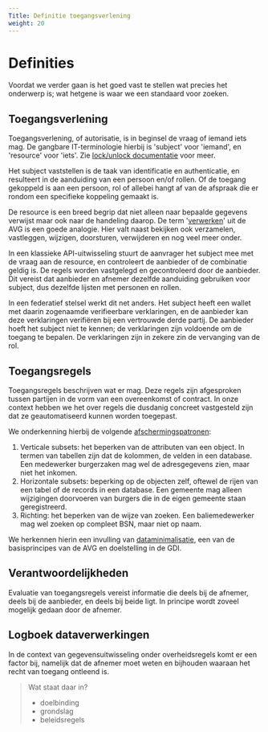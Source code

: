 ```yaml
---
Title: Definitie toegangsverlening
weight: 20
---
```


# Definities 

Voordat we verder gaan is het goed vast te stellen wat precies het onderwerp is; wat hetgene is waar we een standaard voor zoeken.

## Toegangsverlening

Toegangsverlening, of autorisatie, is in beginsel de vraag of iemand iets mag. 
De gangbare IT-terminologie hierbij is 'subject' voor 'iemand', en 'resource' voor 'iets'. 
Zie [lock/unlock documentatie](https://kadaster-labs.github.io/lock-unlock-docs/afscherming/autorisatie/) voor meer.

Het subject vaststellen is de taak van identificatie en authenticatie, en resulteert in de aanduiding van een persoon en/of rollen.
Of de toegang gekoppeld is aan een persoon, rol of allebei hangt af van de afspraak die er rondom een specifieke koppeling gemaakt is.

De resource is een breed begrip dat niet alleen naar bepaalde gegevens verwijst maar ook naar de handeling daarop. 
De term '[verwerken](https://www.autoriteitpersoonsgegevens.nl/themas/basis-avg/privacy-en-persoonsgegevens/verwerken-van-persoonsgegevens)' uit de AVG is een goede analogie. Hier valt naast bekijken ook verzamelen, vastleggen, wijzigen, doorsturen, verwijderen 
en nog veel meer onder.

In een klassieke API-uitwisseling stuurt de aanvrager het subject mee met de vraag aan de resource, en controleert de aanbieder
of de combinatie geldig is. De regels worden vastgelegd en gecontroleerd door de aanbieder. Dit vereist dat aanbieder en
afnemer dezelfde aanduiding gebruiken voor subject, dus dezelfde lijsten met personen en rollen.

In een federatief stelsel werkt dit net anders. Het subject heeft een wallet met daarin zogenaamde verifieerbare verklaringen, 
en de aanbieder kan deze verklaringen verifiëren bij een vertrouwde derde partij. De aanbieder hoeft het subject niet te kennen;
de verklaringen zijn voldoende om de toegang te bepalen. De verklaringen zijn in zekere zin de vervanging van de rol. 

## Toegangsregels

Toegangsregels beschrijven wat er mag. Deze regels zijn afgesproken tussen partijen in de vorm van een overeenkomst of contract.
In onze context hebben we het over regels die dusdanig concreet vastgesteld zijn dat ze geautomatiseerd kunnen worden toegepast.

We onderkenning hierbij de volgende [afschermingspatronen](https://kadaster-labs.github.io/lock-unlock-docs/afscherming/afschermingspatronen/):
1. Verticale subsets: het beperken van de attributen van een object. In termen van tabellen zijn dat de kolommen, de velden in een database. 
Een medewerker burgerzaken mag wel de adresgegevens zien, maar niet het inkomen.
2. Horizontale subsets: beperking op de objecten zelf, oftewel de rijen van een tabel of de records in een database.
Een gemeente mag alleen wijzigingen doorvoeren van burgers die in de eigen gemeente staan geregistreerd.
3. Richting: het beperken van de wijze van zoeken. Een baliemedewerker mag wel zoeken op compleet BSN, maar niet op naam.

We herkennen hierin een invulling van [dataminimalisatie](https://www.autoriteitpersoonsgegevens.nl/themas/basis-avg/avg-algemeen/de-avg-in-het-kort#:~:text=Dataminimalisatie), een van de basisprincipes van de AVG en doelstelling in de GDI.

## Verantwoordelijkheden

Evaluatie van toegangsregels vereist informatie die deels bij de afnemer, deels bij de aanbieder, en deels bij beide ligt.
In principe wordt zoveel mogelijk gedaan door de afnemer. 

## Logboek dataverwerkingen

In de context van gegevensuitwisseling onder overheidsregels komt er een factor bij, namelijk dat de afnemer moet weten en bijhouden
waaraan het recht van toegang ontleend is. 

> Wat staat daar in? 
> - doelbinding
> - grondslag
> - beleidsregels
